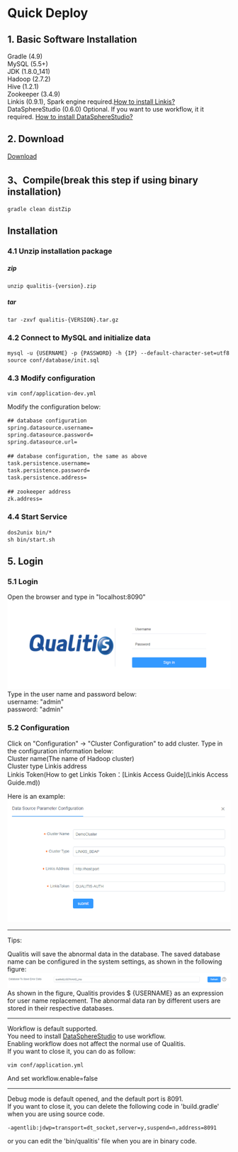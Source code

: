 # Quick Deploy

## 1. Basic Software Installation
Gradle (4.9)  
MySQL (5.5+)  
JDK (1.8.0_141)  
Hadoop (2.7.2)  
Hive (1.2.1)   
Zookeeper (3.4.9)  
Linkis (0.9.1), Spark engine required.[How to install Linkis?](https://github.com/WeBankFinTech/Linkis)  
DataSphereStudio (0.6.0) Optional. If you want to use workflow, it it required. [How to install DataSphereStudio?](https://github.com/WeBankFinTech/DataSphereStudio)  

## 2. Download
[Download](https://github.com/WeBankFinTech/Qualitis/releases)

## 3、Compile(break this step if using binary installation)
```
gradle clean distZip
```

## Installation
### 4.1 Unzip installation package
##### zip
```
unzip qualitis-{version}.zip
```

##### tar
```
tar -zxvf qualitis-{VERSION}.tar.gz
```

### 4.2 Connect to MySQL and initialize data
```
mysql -u {USERNAME} -p {PASSWORD} -h {IP} --default-character-set=utf8
source conf/database/init.sql
```

### 4.3 Modify configuration
```
vim conf/application-dev.yml
```
Modify the configuration below:
```
## database configuration
spring.datasource.username=
spring.datasource.password=
spring.datasource.url=

## database configuration, the same as above 
task.persistence.username=
task.persistence.password=
task.persistence.address=

## zookeeper address
zk.address=
```

### 4.4 Start Service
```
dos2unix bin/*
sh bin/start.sh
```

## 5. Login
### 5.1 Login
Open the browser and type in "localhost:8090"  
![登录验证图片](../../../images/en_US/ch1/Login.png)  
Type in the user name and password below:  
username: "admin"  
password: "admin"  

### 5.2 Configuration
Click on "Configuration" -> "Cluster Configuration" to add cluster.
Type in the configuration information below:    
Cluster name(The name of Hadoop cluster)  
Cluster type
Linkis address  
Linkis Token(How to get Linkis Token：[Linkis Access Guide](Linkis Access Guide.md))  

Here is an example:  
![](../../../images/en_US/ch1/ClusterConfigurationDemo.png)

---

Tips:

Qualitis will save the abnormal data in the database. The saved database name can be configured in the system settings, as shown in the following figure:
![](../../../images/en_US/ch1/AbnormalDataSavedDatabaseConfiguration.png)
As shown in the figure, Qualitis provides $ {USERNAME} as an expression for user name replacement. The abnormal data ran by different users are stored in their respective databases.

---

Workflow is default supported.   
You need to install [DataSphereStudio](https://github.com/WeBankFinTech/DataSphereStudio) to use workflow.  
Enabling workflow does not affect the normal use of Qualitis.  
If you want to close it, you can do as follow:
```
vim conf/application.yml
```
And set workflow.enable=false

---

Debug mode is default opened, and the default port is 8091.  
If you want to close it, you can delete the following code in 'build.gradle' when you are using source code.
```
-agentlib:jdwp=transport=dt_socket,server=y,suspend=n,address=8091
```
or you can edit the 'bin/qualitis' file when you are in binary code.
